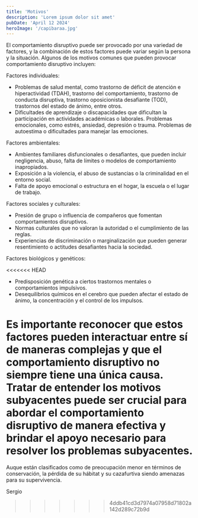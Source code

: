 ```yaml
---
title: 'Motivos'
description: 'Lorem ipsum dolor sit amet'
pubDate: 'April 12 2024'
heroImage: '/capibaraa.jpg'
---
```


El comportamiento disruptivo puede ser provocado por una variedad de factores, y la combinación de estos factores puede variar según la persona y la situación. Algunos de los motivos comunes que pueden provocar comportamiento disruptivo incluyen:

Factores individuales:

- Problemas de salud mental, como trastorno de déficit de atención e hiperactividad (TDAH), trastorno del comportamiento, trastorno de conducta disruptiva, trastorno oposicionista desafiante (TOD), trastornos del estado de ánimo, entre otros.
- Dificultades de aprendizaje o discapacidades que dificultan la participación en actividades académicas o laborales.
Problemas emocionales, como estrés, ansiedad, depresión o trauma.
Problemas de autoestima o dificultades para manejar las emociones.

Factores ambientales:

- Ambientes familiares disfuncionales o desafiantes, que pueden incluir negligencia, abuso, falta de límites o modelos de comportamiento inapropiados.
- Exposición a la violencia, el abuso de sustancias o la criminalidad en el entorno social.
- Falta de apoyo emocional o estructura en el hogar, la escuela o el lugar de trabajo.

Factores sociales y culturales:

- Presión de grupo o influencia de compañeros que fomentan comportamientos disruptivos.
- Normas culturales que no valoran la autoridad o el cumplimiento de las reglas.
- Experiencias de discriminación o marginalización que pueden generar resentimiento o actitudes desafiantes hacia la sociedad.

Factores biológicos y genéticos:

<<<<<<< HEAD
- Predisposición genética a ciertos trastornos mentales o comportamientos impulsivos.
- Desequilibrios químicos en el cerebro que pueden afectar el estado de ánimo, la concentración y el control de los impulsos.

Es importante reconocer que estos factores pueden interactuar entre sí de maneras complejas y que el comportamiento disruptivo no siempre tiene una única causa. Tratar de entender los motivos subyacentes puede ser crucial para abordar el comportamiento disruptivo de manera efectiva y brindar el apoyo necesario para resolver los problemas subyacentes.
=======
 Auque están clasificados como de preocupación menor en términos de conservación, la pérdida de su hábitat y su cazafurtiva siendo amenazas para su supervivencia.

 Sergio
>>>>>>> 4ddb41cd3d7974a07958d71802a142d289c72b9d
